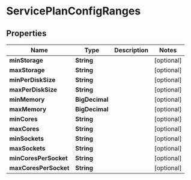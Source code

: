 

# ServicePlanConfigRanges

## Properties

Name | Type | Description | Notes
------------ | ------------- | ------------- | -------------
**minStorage** | **String** |  |  [optional]
**maxStorage** | **String** |  |  [optional]
**minPerDiskSize** | **String** |  |  [optional]
**maxPerDiskSize** | **String** |  |  [optional]
**minMemory** | **BigDecimal** |  |  [optional]
**maxMemory** | **BigDecimal** |  |  [optional]
**minCores** | **String** |  |  [optional]
**maxCores** | **String** |  |  [optional]
**minSockets** | **String** |  |  [optional]
**maxSockets** | **String** |  |  [optional]
**minCoresPerSocket** | **String** |  |  [optional]
**maxCoresPerSocket** | **String** |  |  [optional]



